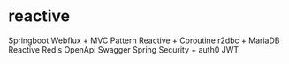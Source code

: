 # reactive

Springboot Webflux + MVC Pattern
Reactive + Coroutine
r2dbc + MariaDB
Reactive Redis
OpenApi Swagger
Spring Security + auth0 JWT
